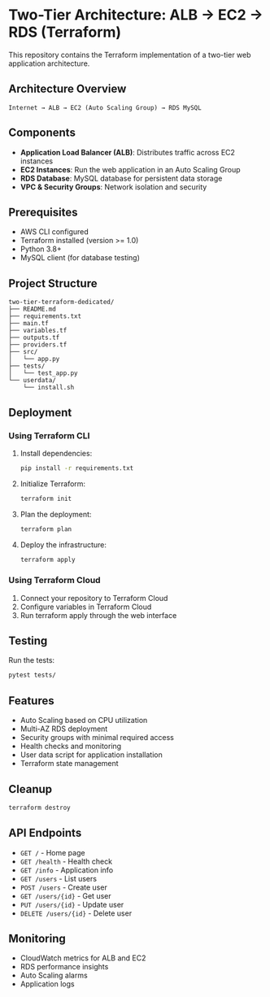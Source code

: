# Two-Tier Architecture: ALB → EC2 → RDS (Terraform)

This repository contains the Terraform implementation of a two-tier web application architecture.

## Architecture Overview

```
Internet → ALB → EC2 (Auto Scaling Group) → RDS MySQL
```

## Components

- **Application Load Balancer (ALB)**: Distributes traffic across EC2 instances
- **EC2 Instances**: Run the web application in an Auto Scaling Group
- **RDS Database**: MySQL database for persistent data storage
- **VPC & Security Groups**: Network isolation and security

## Prerequisites

- AWS CLI configured
- Terraform installed (version >= 1.0)
- Python 3.8+
- MySQL client (for database testing)

## Project Structure

```
two-tier-terraform-dedicated/
├── README.md
├── requirements.txt
├── main.tf
├── variables.tf
├── outputs.tf
├── providers.tf
├── src/
│   └── app.py
├── tests/
│   └── test_app.py
└── userdata/
    └── install.sh
```

## Deployment

### Using Terraform CLI

1. Install dependencies:
   ```bash
   pip install -r requirements.txt
   ```

2. Initialize Terraform:
   ```bash
   terraform init
   ```

3. Plan the deployment:
   ```bash
   terraform plan
   ```

4. Deploy the infrastructure:
   ```bash
   terraform apply
   ```

### Using Terraform Cloud

1. Connect your repository to Terraform Cloud
2. Configure variables in Terraform Cloud
3. Run terraform apply through the web interface

## Testing

Run the tests:
```bash
pytest tests/
```

## Features

- Auto Scaling based on CPU utilization
- Multi-AZ RDS deployment
- Security groups with minimal required access
- Health checks and monitoring
- User data script for application installation
- Terraform state management

## Cleanup

```bash
terraform destroy
```

## API Endpoints

- `GET /` - Home page
- `GET /health` - Health check
- `GET /info` - Application info
- `GET /users` - List users
- `POST /users` - Create user
- `GET /users/{id}` - Get user
- `PUT /users/{id}` - Update user
- `DELETE /users/{id}` - Delete user

## Monitoring

- CloudWatch metrics for ALB and EC2
- RDS performance insights
- Auto Scaling alarms
- Application logs 